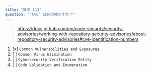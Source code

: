 ```yaml
---
title: "質問 113"
question: "`CVE` は何の略ですか？"
---
```


> https://docs.github.com/en/code-security/security-advisories/working-with-repository-security-advisories/about-repository-security-advisories#cve-identification-numbers
1. [x] `Common Vulnerabilities and Exposures`
1. [ ] `Common Virus Elimination`
1. [ ] `Cybersecurity Verification Entity`
1. [ ] `Code Validation and Enumeration`